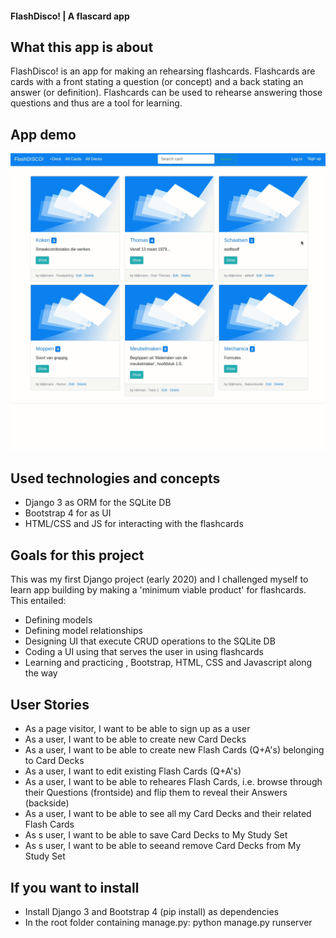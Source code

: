 #### FlashDisco! | A flascard app

## What this app is about

FlashDisco! is an app for making an rehearsing flashcards. Flashcards are cards with a front stating a question (or concept) and a back stating an answer (or definition). Flashcards can be used to rehearse answering those questions and thus are a tool for learning.

## App demo

![demo](https://github.com/tdijkmans/FlashCards/blob/master/flash/readme-assets/Flashcards.gif)

## Used technologies and concepts

- Django 3 as ORM for the SQLite DB
- Bootstrap 4 for as UI
- HTML/CSS and JS for interacting with the flashcards

## Goals for this project

This was my first Django project (early 2020) and I challenged myself to learn app building by making a 'minimum viable product' for flashcards. This entailed:

- Defining models
- Defining model relationships
- Designing UI that execute CRUD operations to the SQLite DB
- Coding a UI using that serves the user in using flashcards
- Learning and practicing , Bootstrap, HTML, CSS and Javascript along the way

## User Stories

- As a page visitor, I want to be able to sign up as a user
- As a user, I want to be able to create new Card Decks
- As a user, I want to be able to create new Flash Cards (Q+A's) belonging to Card Decks
- As a user, I want to edit existing Flash Cards (Q+A's)
- As a user, I want to be able to reheares Flash Cards, i.e. browse through their Questions (frontside) and flip them to reveal their Answers (backside)
- As a user, I want to be able to see all my Card Decks and their related Flash Cards
- As s user, I want to be able to save Card Decks to My Study Set
- As s user, I want to be able to seeand remove Card Decks from My Study Set

## If you want to install

- Install Django 3 and Bootstrap 4 (pip install) as dependencies
- In the root folder containing manage.py: python manage.py runserver
